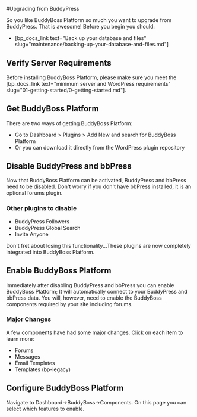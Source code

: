 #Upgrading from BuddyPress

So you like BuddyBoss Platform so much you want to upgrade from BuddyPress. That is awesome! Before you begin you should:  

*   [bp_docs_link text="Back up your database and files" slug="maintenance/backing-up-your-database-and-files.md"]

Verify Server Requirements
--------------------------

Before installing BuddyBoss Platform, please make sure you meet the [bp_docs_link text="minimum server and WordPress requirements" slug="01-getting-started/0-getting-started.md"].

Get BuddyBoss Platform
----------------------

There are two ways of getting BuddyBoss Platform:

*   Go to Dashboard > Plugins > Add New and search for BuddyBoss Platform
*   Or you can download it directly from the WordPress plugin repository

Disable BuddyPress and bbPress
------------------------------

Now that BuddyBoss Platform can be activated, BuddyPress and bbPress need to be disabled. Don't worry if you don't have bbPress installed, it is an optional forums plugin.

### Other plugins to disable

*   BuddyPress Followers
*   BuddyPress Global Search
*   Invite Anyone

Don't fret about losing this functionality...These plugins are now completely integrated into BuddyBoss Platform.

Enable BuddyBoss Platform
-------------------------

Immediately after disabling BuddyPress and bbPress you can enable BuddyBoss Platform; It will automatically connect to your BuddyPress and bbPress data. You will, however, need to enable the BuddyBoss components required by your site including forums.

### Major Changes

A few components have had some major changes. Click on each item to learn more:

*   Forums
*   Messages
*   Email Templates
*   Templates (bp-legacy)

Configure BuddyBoss Platform
----------------------------

Navigate to Dashboard->BuddyBoss->Components. On this page you can select which features to enable.